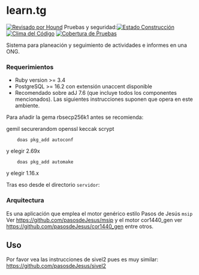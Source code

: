 # learn.tg

[![Revisado por Hound](https://img.shields.io/badge/Reviewed_by-Hound-8E64B0.svg)](https://houndci.com) Pruebas y seguridad:[![Estado Construcción](https://gitlab.com/pasosdeJesus/learntg/badges/main/pipeline.svg)](https://gitlab.com/pasosdeJesus/learntg/-/pipelines?page=1&scope=all&ref=main) [![Clima del Código](https://codeclimate.com/github/pasosdeJesus/learntg/badges/gpa.svg)](https://codeclimate.com/github/pasosdeJesus/learntg) [![Cobertura de Pruebas](https://codeclimate.com/github/pasosdeJesus/learntg/badges/coverage.svg)](https://codeclimate.com/github/pasosdeJesus/learntg)

Sistema para planeación y seguimiento de actividades e informes en una ONG.


### Requerimientos
* Ruby version >= 3.4
* PostgreSQL >= 16.2 con extensión unaccent disponible
* Recomendado sobre adJ 7.6 (que incluye todos los componentes mencionados).  Las siguientes instrucciones suponen que opera en este ambiente.

Para añadir la gema rbsecp256k1 antes se recomienda:

gemil securerandom openssl keccak scrypt

        doas pkg_add autoconf
y elegir 2.69x

        doas pkg_add automake
y elegir 1.16.x

Tras eso desde el directorio `servidor`:


### Arquitectura

Es una aplicación que emplea el motor genérico estilo Pasos de Jesús ```msip```
Ver https://github.com/pasosdeJesus/msip
y el motor cor1440_gen ver https://github.com/pasosdeJesus/cor1440_gen entre
otros.

## Uso

Por favor vea las instrucciones de sivel2 pues es muy similar:
https://github.com/pasosdeJesus/sivel2

